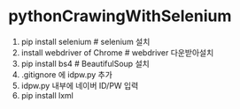 # pythonCrawingWithSelenium

1. pip install selenium    # selenium 설치
2. install webdriver of Chrome    # webdriver 다운받아설치
3. pip install bs4    # BeautifulSoup 설치
4. .gitignore 에 idpw.py 추가
5. idpw.py 내부에 네이버 ID/PW 입력
6. pip install lxml


